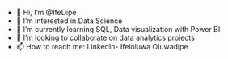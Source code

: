 - 👋 Hi, I’m @IfeDipe
- 👀 I’m interested in Data Science
- 🌱 I’m currently learning SQL, Data visualization with Power BI
- 💞️ I’m looking to collaborate on data analytics projects
- 📫 How to reach me: LinkedIn- Ifeloluwa Oluwadipe

<!---
IfeDipe/IfeDipe is a ✨ special ✨ repository because its `README.md` (this file) appears on your GitHub profile.
You can click the Preview link to take a look at your changes.
--->
